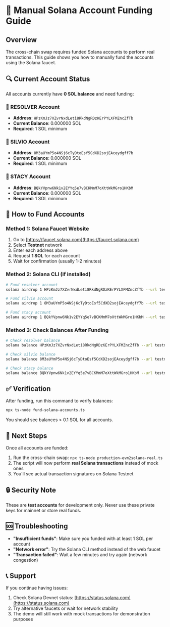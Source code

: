 # 🔑 Manual Solana Account Funding Guide

## Overview
The cross-chain swap requires funded Solana accounts to perform real transactions. This guide shows you how to manually fund the accounts using the Solana faucet.

## 🔍 Current Account Status

All accounts currently have **0 SOL balance** and need funding:

### 👤 RESOLVER Account
- **Address**: `HPzKmJz7XZvrNxdLeti8RkdNgRDzKErPYLXFMZncZfTb`
- **Current Balance**: 0.000000 SOL
- **Required**: 1 SOL minimum

### 👤 SILVIO Account  
- **Address**: `8M3aUYmP5o4NSj6cTyDtoEsf5CdXD2sojEAceydgff7b`
- **Current Balance**: 0.000000 SOL
- **Required**: 1 SOL minimum

### 👤 STACY Account
- **Address**: `BQkYVpnw6Nk1v2EYYq5e7vBCKMmM7oXttWkMGro1HKbM`
- **Current Balance**: 0.000000 SOL
- **Required**: 1 SOL minimum

## 🚀 How to Fund Accounts

### Method 1: Solana Faucet Website
1. Go to [https://faucet.solana.com](https://faucet.solana.com)
2. Select **Testnet** network
3. Enter each address above
4. Request **1 SOL** for each account
5. Wait for confirmation (usually 1-2 minutes)

### Method 2: Solana CLI (if installed)
```bash
# Fund resolver account
solana airdrop 1 HPzKmJz7XZvrNxdLeti8RkdNgRDzKErPYLXFMZncZfTb --url testnet

# Fund silvio account  
solana airdrop 1 8M3aUYmP5o4NSj6cTyDtoEsf5CdXD2sojEAceydgff7b --url testnet

# Fund stacy account
solana airdrop 1 BQkYVpnw6Nk1v2EYYq5e7vBCKMmM7oXttWkMGro1HKbM --url testnet
```

### Method 3: Check Balances After Funding
```bash
# Check resolver balance
solana balance HPzKmJz7XZvrNxdLeti8RkdNgRDzKErPYLXFMZncZfTb --url testnet

# Check silvio balance
solana balance 8M3aUYmP5o4NSj6cTyDtoEsf5CdXD2sojEAceydgff7b --url testnet

# Check stacy balance  
solana balance BQkYVpnw6Nk1v2EYYq5e7vBCKMmM7oXttWkMGro1HKbM --url testnet
```

## ✅ Verification

After funding, run this command to verify balances:
```bash
npx ts-node fund-solana-accounts.ts
```

You should see balances > 0.1 SOL for all accounts.

## 🎯 Next Steps

Once all accounts are funded:
1. Run the cross-chain swap: `npx ts-node production-evm2solana-real.ts`
2. The script will now perform **real Solana transactions** instead of mock ones
3. You'll see actual transaction signatures on Solana Testnet

## 🔒 Security Note

These are **test accounts** for development only. Never use these private keys for mainnet or store real funds.

## 🆘 Troubleshooting

- **"Insufficient funds"**: Make sure you funded with at least 1 SOL per account
- **"Network error"**: Try the Solana CLI method instead of the web faucet
- **"Transaction failed"**: Wait a few minutes and try again (network congestion)

## 📞 Support

If you continue having issues:
1. Check Solana Devnet status: [https://status.solana.com](https://status.solana.com)
2. Try alternative faucets or wait for network stability
3. The demo will still work with mock transactions for demonstration purposes 